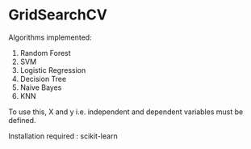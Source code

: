 # GridSearchCV

Algorithms implemented:

1) Random Forest
2) SVM
3) Logistic Regression
4) Decision Tree
5) Naive Bayes
6) KNN

To use this, X and y i.e. independent and dependent variables must be defined.

Installation required : scikit-learn
